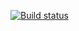 [![Build status](https://ci.appveyor.com/api/projects/status/s92p2mef41fybkh3?svg=true)](https://ci.appveyor.com/project/NadezhdaPetushkova/homework-patterns-ex2)
